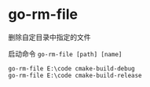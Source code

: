 # go-rm-file
删除自定目录中指定的文件

启动命令
``
go-rm-file [path] [name]
``
```shell
go-rm-file E:\code cmake-build-debug
go-rm-file E:\code cmake-build-release
```
